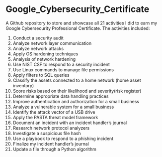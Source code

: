 # Google_Cybersecurity_Certificate
A Github repository to store and showcase all 21 activities I did to earn my Google Cybersecurity Professional Certificate. 
The activities included: 
1. Conduct a security audit
2. Analyze network layer communication
3. Analyze network attacks 
4. Apply OS hardening techniques 
5. Analysis of network hardening 
6. Use NIST CSF to respond to a security incident 
7. Use Linux commands to manage file permissions 
8. Apply filters to SQL queries 
9. Classify the assets connected to a home network (home asset inventory) 
10. Score risks based on their likelihood and severity(risk register)
11. Determine appropriate data handling practices
12. Improve authentication and authorization for a small business 
13. Analyze a vulnerable system for a small business
14. Identify the attack vector of a USB drive
15. Apply the PASTA threat model framework
16. Document an incident with an incident handler’s journal 
17. Research network protocol analyzers
18. Investigate a suspicious file hash 
19. Use a playbook to respond to a phishing incident 
20. Finalize my incident handler’s journal
21. Update a file through a Python algorithm
